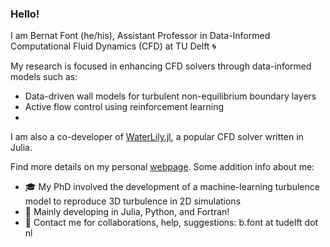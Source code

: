 ### Hello!  

I am Bernat Font (he/his), Assistant Professor in Data-Informed Computational Fluid Dynamics (CFD) at TU Delft 🌀 

My research is focused in enhancing CFD solvers through data-informed models such as:
- Data-driven wall models for turbulent non-equilibrium boundary layers
- Active flow control using reinforcement learning
- 
I am also a co-developer of [WaterLily.jl]([url](https://github.com/WaterLily-jl/WaterLily.jl)), a popular CFD solver written in Julia.
  
Find more details on my personal [webpage](https://b-fg.github.io/). Some addition info about me:
- 🎓 My PhD involved the development of a machine-learning turbulence model to reproduce 3D turbulence in 2D simulations
- 🌱 Mainly developing in Julia, Python, and Fortran!
- 💬 Contact me for collaborations, help, suggestions: b.font at tudelft dot nl

